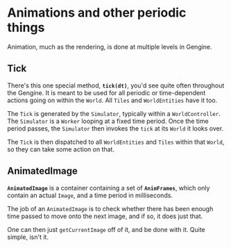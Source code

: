 # Animations and other periodic things
Animation, much as the rendering, is done at multiple levels in Gengine.

## Tick
There's this one special method, **`tick(dt)`**, you'd see quite often throughout
the Gengine. It is meant to be used for all periodic or time-dependent actions
going on within the `World`. All `Tiles` and `WorldEntities` have it too.

The `Tick` is generated by the `Simulator`, typically within a `WorldController`.
The `Simulator` is a `Worker` looping at a fixed time period. Once the time period passes,
the `Simulator` then invokes the `tick` at its `World` it looks over.

The `Tick` is then dispatched to all `WorldEntities` and `Tiles` within that `World`,
so they can take some action on that.

## AnimatedImage
**`AnimatedImage`** is a container containing a set of **`AnimFrames`**,
which only contain an actual `Image`, and a time period in milliseconds.

The job of an `AnimatedImage` is to check whether there has been enough time
passed to move onto the next image, and if so, it does just that.

One can then just `getCurrentImage` off of it, and be done with it.
Quite simple, isn't it.